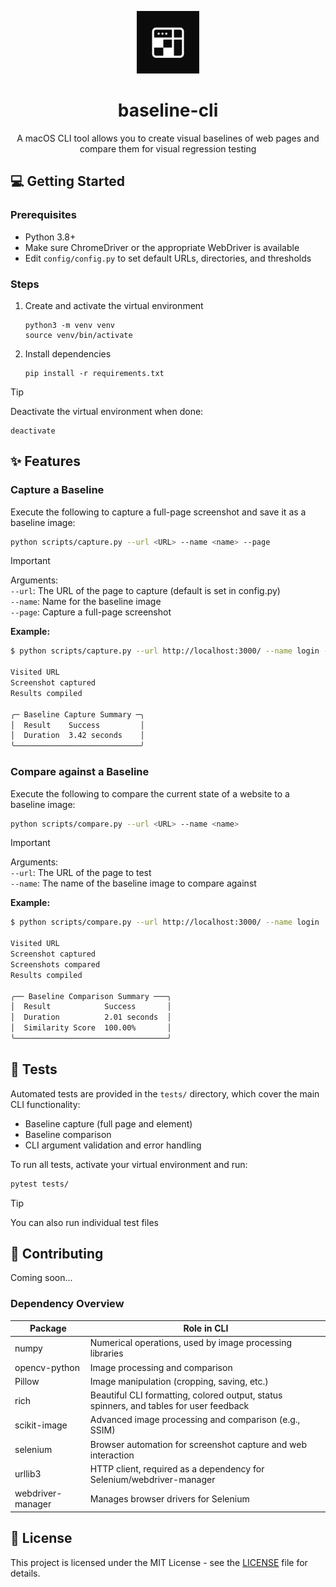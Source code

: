 <p align="center">
  <img src="assets/logo.png" alt="Logo" width="100" height="100">
  <h1 align="center">baseline-cli</h1>
  <p align="center">A macOS CLI tool allows you to create visual baselines of web pages and compare them for visual regression testing</p>
</p>

## 💻 Getting Started

### Prerequisites
- Python 3.8+
- Make sure ChromeDriver or the appropriate WebDriver is available
- Edit `config/config.py` to set default URLs, directories, and thresholds

### Steps

1. Create and activate the virtual environment
    ```
    python3 -m venv venv
    source venv/bin/activate
    ```

2. Install dependencies  
    ```
    pip install -r requirements.txt
    ```
    
> [!TIP]  
> Deactivate the virtual environment when done:
> ```
> deactivate
> ```

## ✨ Features

### Capture a Baseline

Execute the following to capture a full-page screenshot and save it as a baseline image:

```sh
python scripts/capture.py --url <URL> --name <name> --page
```

> [!IMPORTANT]  
> Arguments:  
> `--url`: The URL of the page to capture (default is set in config.py)  
> `--name`: Name for the baseline image  
> `--page`: Capture a full-page screenshot  

**Example:**

```sh
$ python scripts/capture.py --url http://localhost:3000/ --name login --page

Visited URL
Screenshot captured
Results compiled

╭─ Baseline Capture Summary ─╮
│  Result    Success         │
│  Duration  3.42 seconds    │
╰────────────────────────────╯
```

### Compare against a Baseline

Execute the following to compare the current state of a website to a baseline image:

```sh
python scripts/compare.py --url <URL> --name <name>
```

> [!IMPORTANT]  
> Arguments:  
> `--url`: The URL of the page to test  
> `--name`: The name of the baseline image to compare against  

**Example:**

```sh
$ python scripts/compare.py --url http://localhost:3000/ --name login  

Visited URL
Screenshot captured
Screenshots compared
Results compiled

╭── Baseline Comparison Summary ───╮
│  Result            Success       │
│  Duration          2.01 seconds  │
│  Similarity Score  100.00%       │
╰──────────────────────────────────╯
```

## 🧪 Tests

Automated tests are provided in the `tests/` directory, which cover the main CLI functionality:  
- Baseline capture (full page and element)
- Baseline comparison
- CLI argument validation and error handling

To run all tests, activate your virtual environment and run:

```sh
pytest tests/
```

> [!TIP]  
> You can also run individual test files

## 🤝 Contributing

Coming soon...

### Dependency Overview

| Package           | Role in CLI                                                                                  |
|-------------------|---------------------------------------------------------------------------------------------|
| numpy             | Numerical operations, used by image processing libraries                                    |
| opencv-python     | Image processing and comparison                                                             |
| Pillow            | Image manipulation (cropping, saving, etc.)                                                 |
| rich              | Beautiful CLI formatting, colored output, status spinners, and tables for user feedback     |
| scikit-image      | Advanced image processing and comparison (e.g., SSIM)                                       |
| selenium          | Browser automation for screenshot capture and web interaction                                |
| urllib3           | HTTP client, required as a dependency for Selenium/webdriver-manager                        |
| webdriver-manager | Manages browser drivers for Selenium                                                        |

## 📄 License

This project is licensed under the MIT License - see the [LICENSE](LICENSE) file for details.